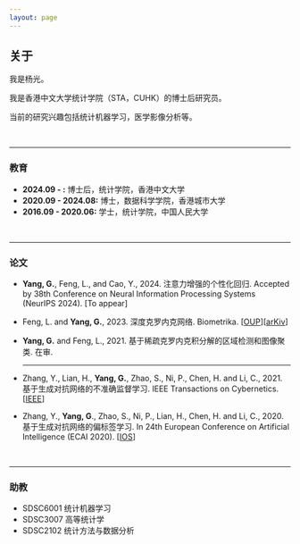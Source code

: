 ```yaml
---
layout: page
---
```


## 关于

我是杨光。

我是香港中文大学统计学院（STA，CUHK）的博士后研究员。

当前的研究兴趣包括统计机器学习，医学影像分析等。

<br>

---

### 教育

- **2024.09 - :** 博士后，统计学院，香港中文大学
- **2020.09 - 2024.08:** 博士，数据科学学院，香港城市大学
- **2016.09 - 2020.06:** 学士，统计学院，中国人民大学

<br>

---

### 论文

- **Yang, G.**, Feng, L., and Cao, Y., 2024. 注意力增强的个性化回归. Accepted by 38th Conference on Neural Information Processing Systems (NeurIPS 2024). [To appear]
- Feng, L. and **Yang, G.**, 2023. 深度克罗内克网络. Biometrika. [[OUP](https://doi.org/10.1093/biomet/asad049)][[arKiv](https://arxiv.org/abs/2210.13327)]
- **Yang, G.** and Feng, L., 2021. 基于稀疏克罗内克积分解的区域检测和图像聚类. 在审.

  <hr>

- Zhang, Y., Lian, H., **Yang, G.**, Zhao, S., Ni, P., Chen, H. and Li, C., 2021. 基于生成对抗网络的不准确监督学习. IEEE Transactions on Cybernetics. [[IEEE](https://ieeexplore.ieee.org/abstract/document/9526351)]
- Zhang, Y., **Yang, G**., Zhao, S., Ni, P., Lian, H., Chen, H. and Li, C., 2020. 基于生成对抗网络的偏标签学习. In 24th European Conference on Artificial Intelligence (ECAI 2020). [[IOS](https://ebooks.iospress.nl/doi/10.3233/FAIA200279)]

<br>

---

### 助教

- SDSC6001 统计机器学习
- SDSC3007 高等统计学
- SDSC2102 统计方法与数据分析

<br>
